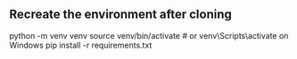 ## Recreate the environment after cloning
python -m venv venv
source venv/bin/activate  # or venv\Scripts\activate on Windows
pip install -r requirements.txt
